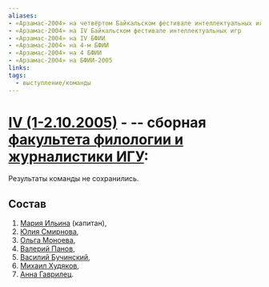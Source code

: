```yaml
---
aliases:
- «Арзамас-2004» на четвёртом Байкальском фестивале интеллектуальных игр
- «Арзамас-2004» на IV Байкальском фестивале интеллектуальных игр
- «Арзамас-2004» на IV БФИИ
- «Арзамас-2004» на 4-м БФИИ
- «Арзамас-2004» на 4 БФИИ
- «Арзамас-2004» на БФИИ-2005
links:
tags: 
  - выступление/команды
---
```

# [IV (1-2.10.2005)](bfii-04-2005) - [ ](arzamas_2004.md) -- сборная [факультета филологии и журналистики ИГУ](isu_phil.md):

Результаты команды не сохранились.

## Состав

1. [Мария Ильина](iliina_mariya-04-2005.md) (капитан),
2. [Юлия Смирнова](smirnova_yuliya-04-2005),
3. [Ольга Моноева](monoeva-04-2005),
4. [Валерий Панов](panov-04-2005),
5. [Василий Бучинский](buchinskiy-04-2005),
6. [Михаил Худяков](hudyakov-04-2005),
7. [Анна Гаврилец](gavrilets-04-2005.md).
